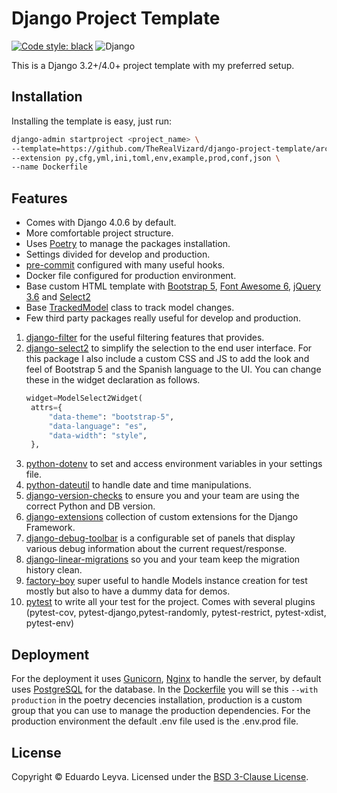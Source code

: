 # Django Project Template

[![Code style: black](https://img.shields.io/badge/code%20style-black-000000.svg)](https://github.com/psf/black) ![Django](https://img.shields.io/badge/django-3.2%7C4.0-blue)

This is a Django 3.2+/4.0+ project template with my preferred setup.

## Installation

Installing the template is easy, just run:

```bash
django-admin startproject <project_name> \
--template=https://github.com/TheRealVizard/django-project-template/archive/main.zip \
--extension py,cfg,yml,ini,toml,env,example,prod,conf,json \
--name Dockerfile
```

## Features

- Comes with Django 4.0.6 by default.
- More comfortable project structure.
- Uses [Poetry](https://python-poetry.org/) to manage the packages installation.
- Settings divided for develop and production.
- [pre-commit](https://pre-commit.com/) configured with many useful hooks.
- Docker file configured for production environment.
- Base custom HTML template with [Bootstrap 5](https://getbootstrap.com/), [Font Awesome 6](https://fontawesome.com/), [jQuery 3.6](https://jquery.com/) and [Select2](https://select2.org/)
- Base [TrackedModel](https://github.com/TheRealVizard/django-project-template/blob/9816a8a059f2fb7c793fb7e56701f0f9b87f27da/apps/core/models.py#L5) class to track model changes.
- Few third party packages really useful for develop and production.

1. [django-filter](https://django-filter.readthedocs.io/en/stable/) for the useful filtering features that provides.
2. [django-select2](https://django-select2.readthedocs.io/en/latest/) to simplify the selection to the end user interface. For this package I also include a custom CSS and JS to add the look and feel of Bootstrap 5 and the Spanish language to the UI. You can change these in the widget declaration as follows.
   ```python
   widget=ModelSelect2Widget(
    attrs={
        "data-theme": "bootstrap-5",
        "data-language": "es",
        "data-width": "style",
    },

   ```
3. [python-dotenv](https://github.com/theskumar/python-dotenv) to set and access environment variables  in your settings file.
4. [python-dateutil](https://dateutil.readthedocs.io/en/stable/) to handle date and time manipulations.
5. [django-version-checks](https://pypi.org/project/django-version-checks/) to ensure you and your team are using the correct Python and DB version.
6. [django-extensions](https://django-extensions.readthedocs.io/en/latest/) collection of custom extensions for the Django Framework.
7. [django-debug-toolbar](https://django-debug-toolbar.readthedocs.io/en/latest/) is a configurable set of panels that display various debug information about the current request/response.
8. [django-linear-migrations](https://pypi.org/project/django-linear-migrations/) so you and your team keep the migration history clean.
9. [factory-boy](https://factoryboy.readthedocs.io/en/stable/) super useful to handle Models instance creation for test mostly but also to have a dummy data for demos.
10. [pytest](https://docs.pytest.org/) to write all your test for the project. Comes with several plugins (pytest-cov, pytest-django,pytest-randomly, pytest-restrict, pytest-xdist, pytest-env)

## Deployment

For the deployment it uses [Gunicorn](https://gunicorn.org/), [Nginx](https://www.nginx.com/) to handle the server, by default uses [PostgreSQL](https://www.postgresql.org/) for the database. In the [Dockerfile](/Dockerfile) you will se this `--with production` in the poetry decencies installation, production is a custom group that you can use to manage the production dependencies. For the production environment the default .env file used is the .env.prod file.

## License

Copyright © Eduardo Leyva. Licensed under the [BSD 3-Clause License](/LICENSE).
